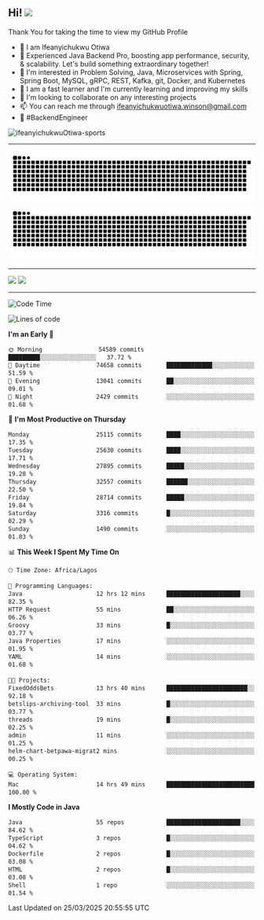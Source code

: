 <!-- BLOG-POST-LIST:START --><!-- BLOG-POST-LIST:END -->

## Hi! <img src="https://media.giphy.com/media/hvRJCLFzcasrR4ia7z/giphy.gif" width="4%"> 

Thank You for taking the time to view my GitHub Profile

- 👋 I am Ifeanyichukwu Otiwa
- 🚀 Experienced Java Backend Pro, boosting app performance, security, & scalability. Let's build something extraordinary together!
- 👀 I'm interested in Problem Solving, Java, Microservices with Spring, Spring Boot, MySQL, gRPC, REST, Kafka, git, Docker, and Kubernetes
- 🌱 I am a fast learner and I'm currently learning and improving my skills
- 💞️ I'm looking to collaborate on any interesting projects
- 📫 You can reach me through ifeanyichukwuotiwa.winson@gmail.com
- 🚀 #BackendEngineer

<p align="left" marginTop="10px"> <img src="https://komarev.com/ghpvc/?username=ifeanyichukwuOtiwa-sports&label=Profile%20views&color=0e75b6&style=for-the-badge" alt="ifeanyichukwuOtiwa-sports" /> </p>

***

<!--🐍📈SNAKEGRAPH / 🌐WEBSITE: https://github.com/Platane/snk -->
![github contribution grid snake animation](https://raw.githubusercontent.com/ifeanyichukwuOtiwa-sports/ifeanyichukwuOtiwa-sports/output/github-contribution-grid-snake-dark.svg#gh-dark-mode-only)![github contribution grid snake animation](https://raw.githubusercontent.com/ifeanyichukwuOtiwa-sports/ifeanyichukwuOtiwa-sports/output/github-contribution-grid-snake.svg#gh-light-mode-only)

***

<p float="left">
  <img float="left" src="https://github-readme-stats.vercel.app/api?username=ifeanyichukwuOtiwa-sports&count_private=true&include_all_commits=true&theme=react&show_icons=true" />
  <img float="right" src="https://github-readme-stats.vercel.app/api/top-langs/?username=ifeanyichukwuOtiwa-sports&layout=compact&show_icons=true&theme=react" /> 
</p>

***



<!--START_SECTION:waka-->
![Code Time](http://img.shields.io/badge/Code%20Time-3%2C566%20hrs-blue)

![Lines of code](https://img.shields.io/badge/From%20Hello%20World%20I%27ve%20Written-42.2%20million%20lines%20of%20code-blue)

**I'm an Early 🐤** 

```text
🌞 Morning                54589 commits       █████████░░░░░░░░░░░░░░░░   37.72 % 
🌆 Daytime                74658 commits       █████████████░░░░░░░░░░░░   51.59 % 
🌃 Evening                13041 commits       ██░░░░░░░░░░░░░░░░░░░░░░░   09.01 % 
🌙 Night                  2429 commits        ░░░░░░░░░░░░░░░░░░░░░░░░░   01.68 % 
```
📅 **I'm Most Productive on Thursday** 

```text
Monday                   25115 commits       ████░░░░░░░░░░░░░░░░░░░░░   17.35 % 
Tuesday                  25630 commits       ████░░░░░░░░░░░░░░░░░░░░░   17.71 % 
Wednesday                27895 commits       █████░░░░░░░░░░░░░░░░░░░░   19.28 % 
Thursday                 32557 commits       ██████░░░░░░░░░░░░░░░░░░░   22.50 % 
Friday                   28714 commits       █████░░░░░░░░░░░░░░░░░░░░   19.84 % 
Saturday                 3316 commits        █░░░░░░░░░░░░░░░░░░░░░░░░   02.29 % 
Sunday                   1490 commits        ░░░░░░░░░░░░░░░░░░░░░░░░░   01.03 % 
```


📊 **This Week I Spent My Time On** 

```text
🕑︎ Time Zone: Africa/Lagos

💬 Programming Languages: 
Java                     12 hrs 12 mins      █████████████████████░░░░   82.35 % 
HTTP Request             55 mins             ██░░░░░░░░░░░░░░░░░░░░░░░   06.26 % 
Groovy                   33 mins             █░░░░░░░░░░░░░░░░░░░░░░░░   03.77 % 
Java Properties          17 mins             ░░░░░░░░░░░░░░░░░░░░░░░░░   01.95 % 
YAML                     14 mins             ░░░░░░░░░░░░░░░░░░░░░░░░░   01.68 % 

🐱‍💻 Projects: 
FixedOddsBets            13 hrs 40 mins      ███████████████████████░░   92.18 % 
betslips-archiving-tool  33 mins             █░░░░░░░░░░░░░░░░░░░░░░░░   03.77 % 
threads                  19 mins             █░░░░░░░░░░░░░░░░░░░░░░░░   02.25 % 
admin                    11 mins             ░░░░░░░░░░░░░░░░░░░░░░░░░   01.25 % 
helm-chart-betpawa-migrat2 mins              ░░░░░░░░░░░░░░░░░░░░░░░░░   00.25 % 

💻 Operating System: 
Mac                      14 hrs 49 mins      █████████████████████████   100.00 % 
```

**I Mostly Code in Java** 

```text
Java                     55 repos            █████████████████████░░░░   84.62 % 
TypeScript               3 repos             █░░░░░░░░░░░░░░░░░░░░░░░░   04.62 % 
Dockerfile               2 repos             █░░░░░░░░░░░░░░░░░░░░░░░░   03.08 % 
HTML                     2 repos             █░░░░░░░░░░░░░░░░░░░░░░░░   03.08 % 
Shell                    1 repo              ░░░░░░░░░░░░░░░░░░░░░░░░░   01.54 % 
```




 Last Updated on 25/03/2025 20:55:55 UTC
<!--END_SECTION:waka-->

<!--
<p align="center">
![trophy](https://github-profile-trophy.vercel.app/?username=ifeanyichukwuOtiwa-sports&theme=onedark) (https://github.com/ryo-ma/github-profile-trophy)
</p>
-->

<!---
ifeanyi-otiwa/ifeanyi-otiwa is a ✨ special ✨ repository because its `README.md` (this file) appears on your GitHub profile.
You can click the Preview link to take a look at your changes.
--->
